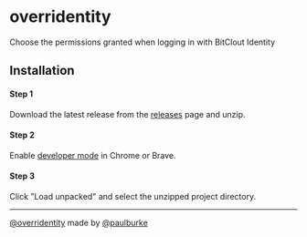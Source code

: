 # overridentity
Choose the permissions granted when logging in with BitClout Identity

## Installation

#### Step 1

Download the latest release from the [releases](https://github.com/iPaulPro/overridentity/releases) page and unzip.

#### Step 2

Enable [developer mode](https://developer.chrome.com/docs/extensions/mv2/faq/#faq-dev-01) in Chrome or Brave.

#### Step 3

Click "Load unpacked" and select the unzipped project directory.

----

[@overridentity](https://bitclout.com/u/overridentity) made by [@paulburke](https://bitclout.com/u/paulburke)
